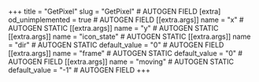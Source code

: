 +++
title = "GetPixel"
slug = "GetPixel" # AUTOGEN FIELD
[extra]
od_unimplemented = true # AUTOGEN FIELD
[[extra.args]]
name = "x" # AUTOGEN STATIC
[[extra.args]]
name = "y" # AUTOGEN STATIC
[[extra.args]]
name = "icon_state" # AUTOGEN STATIC
[[extra.args]]
name = "dir" # AUTOGEN STATIC
default_value = "0" # AUTOGEN FIELD
[[extra.args]]
name = "frame" # AUTOGEN STATIC
default_value = "0" # AUTOGEN FIELD
[[extra.args]]
name = "moving" # AUTOGEN STATIC
default_value = "-1" # AUTOGEN FIELD
+++